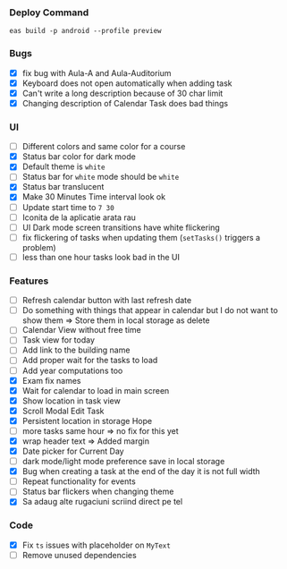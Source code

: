 ### Deploy Command 
`eas build -p android --profile preview`

### Bugs

- [X] fix bug with Aula-A and Aula-Auditorium
- [X] Keyboard does not open automatically when adding task
- [X] Can't write a long description because of 30 char limit
- [X] Changing description of Calendar Task does bad things

### UI

- [ ] Different colors and same color for a course
- [X] Status bar color for dark mode
- [X] Default theme is `white`
- [ ] Status bar for `white` mode should be `white`
- [X] Status bar translucent
- [X] Make 30 Minutes Time interval look ok
- [ ] Update start time to `7 30`
- [ ] Iconita de la aplicatie arata rau
- [ ] UI Dark mode screen transitions have white flickering
- [ ] fix flickering of tasks when updating them (`setTasks()` triggers a problem)
- [ ] less than one hour tasks look bad in the UI

### Features
- [ ] Refresh calendar button with last refresh date
- [ ] Do something with things that appear in calendar but I do not want to show them => Store them in local storage as delete
- [ ] Calendar View without free time
- [ ] Task view for today
- [ ] Add link to the building name
- [ ] Add proper wait for the tasks to load
- [ ] Add year computations too
- [X] Exam fix names
- [X] Wait for calendar to load in main screen
- [X] Show location in task view
- [X] Scroll Modal Edit Task
- [X] Persistent location in storage Hope
- [ ] more tasks same hour => no fix for this yet
- [X] wrap header text => Added margin
- [X] Date picker for Current Day
- [ ] dark mode/light mode preference save in local storage
- [X] Bug when creating a task at the end of the day it is not full width
- [ ] Repeat functionality for events
- [ ] Status bar flickers when changing theme
- [X] Sa adaug alte rugaciuni scriind direct pe tel

### Code
- [X] Fix `ts` issues with placeholder on `MyText`
- [ ] Remove unused dependencies